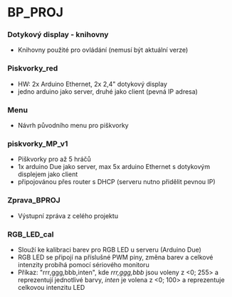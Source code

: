 # BP_PROJ

### Dotykový display - knihovny
- Knihovny použité pro ovládání (nemusí být aktuální verze)

### Piskvorky_red
- HW: 2x Arduino Ethernet, 2x 2,4" dotykový display
- jedno arduino jako server, druhé jako client (pevná IP adresa)

### Menu 
- Návrh původního menu pro piškvorky 

### piskvorky_MP_v1 
- Piškvorky pro až 5 hráčů
- 1x arduino Due jako server, max 5x arduino Ethernet s dotykovým displejem jako client
- připojovánou přes router s DHCP (serveru nutno přidělit pevnou IP)

### Zprava_BPROJ
-  Výstupní zpráva z celého projektu

### RGB_LED_cal
- Slouží ke kalibraci barev pro RGB LED u serveru (Arduino Due)
- RGB LED se připojí na příslušné PWM piny, změna barev a celkové intenzity probíhá pomocí sériového monitoru
- Příkaz: "rrr,ggg,bbb,inten", kde _rrr,ggg,bbb_ jsou voleny z <0; 255> a reprezentují jednotlivé barvy, _inten_ je volena z <0; 100> a reprezentuje celkovou intenzitu LED
